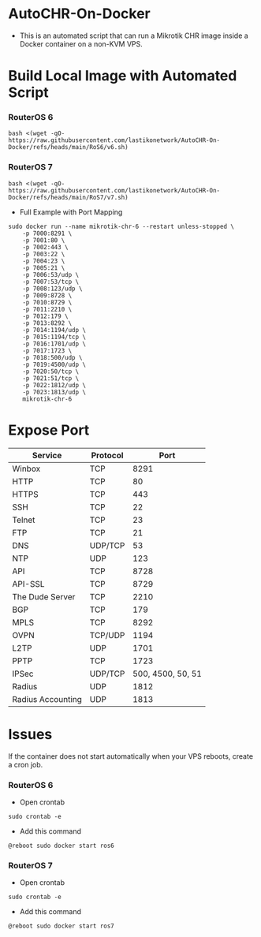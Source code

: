 # AutoCHR-On-Docker
- This is an automated script that can run a Mikrotik CHR image inside a Docker container on a non-KVM VPS.
# Build Local Image with Automated Script
### RouterOS 6
```
bash <(wget -qO- https://raw.githubusercontent.com/lastikonetwork/AutoCHR-On-Docker/refs/heads/main/RoS6/v6.sh)
```

### RouterOS 7
```
bash <(wget -qO- https://raw.githubusercontent.com/lastikonetwork/AutoCHR-On-Docker/refs/heads/main/RoS7/v7.sh)
```

- Full Example with Port Mapping
```
sudo docker run --name mikrotik-chr-6 --restart unless-stopped \
    -p 7000:8291 \
    -p 7001:80 \
    -p 7002:443 \
    -p 7003:22 \
    -p 7004:23 \
    -p 7005:21 \
    -p 7006:53/udp \
    -p 7007:53/tcp \
    -p 7008:123/udp \
    -p 7009:8728 \
    -p 7010:8729 \
    -p 7011:2210 \
    -p 7012:179 \
    -p 7013:8292 \
    -p 7014:1194/udp \
    -p 7015:1194/tcp \
    -p 7016:1701/udp \
    -p 7017:1723 \
    -p 7018:500/udp \
    -p 7019:4500/udp \
    -p 7020:50/tcp \
    -p 7021:51/tcp \
    -p 7022:1812/udp \
    -p 7023:1813/udp \
    mikrotik-chr-6
```

# Expose Port
| Service          | Protocol | Port |
|------------------|----------|------|
| Winbox           | TCP      | 8291 |
| HTTP             | TCP      | 80   |
| HTTPS            | TCP      | 443  |
| SSH              | TCP      | 22   |
| Telnet           | TCP      | 23   |
| FTP              | TCP      | 21   |
| DNS              | UDP/TCP  | 53   |
| NTP              | UDP      | 123  |
| API              | TCP      | 8728 |
| API-SSL          | TCP      | 8729 |
| The Dude Server  | TCP      | 2210 |
| BGP              | TCP      | 179  |
| MPLS             | TCP      | 8292 |
| OVPN             | TCP/UDP  | 1194 |
| L2TP             | UDP      | 1701 |
| PPTP             | TCP      | 1723 |
| IPSec            | UDP/TCP  | 500, 4500, 50, 51 |
| Radius           | UDP      | 1812 |
| Radius Accounting| UDP      | 1813 |

# Issues
If the container does not start automatically when your VPS reboots, create a cron job.

### RouterOS 6
- Open crontab
```
sudo crontab -e
```
- Add this command
```
@reboot sudo docker start ros6
```
### RouterOS 7
- Open crontab
```
sudo crontab -e
```
- Add this command
```
@reboot sudo docker start ros7
```
